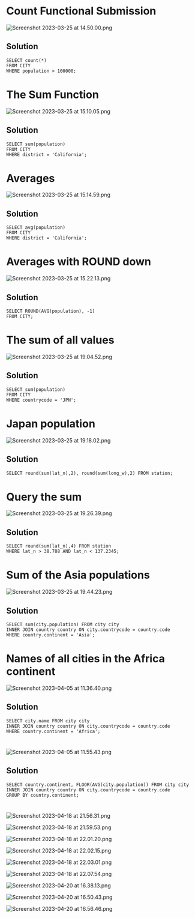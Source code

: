 # Count Functional Submission

![Screenshot 2023-03-25 at 14.50.00.png](Screenshot%202023-03-25%20at%2014.50.00.png)

## Solution

```
SELECT count(*) 
FROM CITY
WHERE population > 100000;
```

##

# The Sum Function

![Screenshot 2023-03-25 at 15.10.05.png](Screenshot%202023-03-25%20at%2015.10.05.png)

## Solution

```
SELECT sum(population) 
FROM CITY 
WHERE district = 'California';
```

##

# Averages

![Screenshot 2023-03-25 at 15.14.59.png](Screenshot%202023-03-25%20at%2015.14.59.png)

## Solution

```
SELECT avg(population) 
FROM CITY 
WHERE district = 'California';
```

##

# Averages with ROUND down

![Screenshot 2023-03-25 at 15.22.13.png](Screenshot%202023-03-25%20at%2015.22.13.png)

## Solution

```
SELECT ROUND(AVG(population), -1) 
FROM CITY;
```

##

# The sum of all values

![Screenshot 2023-03-25 at 19.04.52.png](Screenshot%202023-03-25%20at%2019.04.52.png)

## Solution

```
SELECT sum(population) 
FROM CITY 
WHERE countrycode = 'JPN';
```

##

# Japan population

![Screenshot 2023-03-25 at 19.18.02.png](Screenshot%202023-03-25%20at%2019.18.02.png)

## Solution

```
SELECT round(sum(lat_n),2), round(sum(long_w),2) FROM station;
```

##

# Query the sum

![Screenshot 2023-03-25 at 19.26.39.png](Screenshot%202023-03-25%20at%2019.26.39.png)

## Solution

```
SELECT round(sum(lat_n),4) FROM station
WHERE lat_n > 38.788 AND lat_n < 137.2345;
```

##

# Sum of the Asia populations

![Screenshot 2023-03-25 at 19.44.23.png](Screenshot%202023-03-25%20at%2019.44.23.png)

## Solution

```
SELECT sum(city.population) FROM city city
INNER JOIN country country ON city.countrycode = country.code
WHERE country.continent = 'Asia';
```

##

# Names of all cities in the Africa continent

![Screenshot 2023-04-05 at 11.36.40.png](Screenshot%202023-04-05%20at%2011.36.40.png)

## Solution

```
SELECT city.name FROM city city
INNER JOIN country country ON city.countrycode = country.code
WHERE country.continent = 'Africa';
```
#


![Screenshot 2023-04-05 at 11.55.43.png](Screenshot%202023-04-05%20at%2011.55.43.png)

## Solution

```
SELECT country.continent, FLOOR(AVG(city.population)) FROM city city
INNER JOIN country country ON city.countrycode = country.code
GROUP BY country.continent;
```

#
![Screenshot 2023-04-18 at 21.56.31.png](Screenshot%202023-04-18%20at%2021.56.31.png)

![Screenshot 2023-04-18 at 21.59.53.png](Screenshot%202023-04-18%20at%2021.59.53.png)

![Screenshot 2023-04-18 at 22.01.20.png](Screenshot%202023-04-18%20at%2022.01.20.png)

![Screenshot 2023-04-18 at 22.02.15.png](Screenshot%202023-04-18%20at%2022.02.15.png)

![Screenshot 2023-04-18 at 22.03.01.png](Screenshot%202023-04-18%20at%2022.03.01.png)

![Screenshot 2023-04-18 at 22.07.54.png](Screenshot%202023-04-18%20at%2022.07.54.png)

![Screenshot 2023-04-20 at 16.38.13.png](Screenshot%202023-04-20%20at%2016.38.13.png)

![Screenshot 2023-04-20 at 16.50.43.png](Screenshot%202023-04-20%20at%2016.50.43.png)

![Screenshot 2023-04-20 at 16.56.46.png](Screenshot%202023-04-20%20at%2016.56.46.png)








